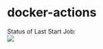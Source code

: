 # docker-actions
Status of Last Start Job: <br>
<img src="https://github.com/Volkov-AWG/docker-actions/workflows/autotests-worker/badge.svg?branch=try"><br>
